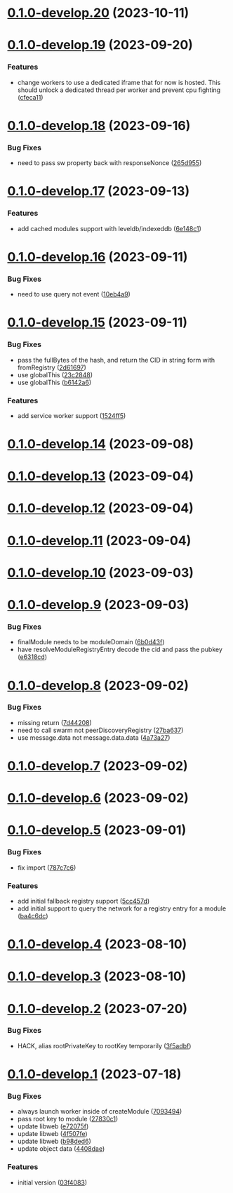 # [0.1.0-develop.20](https://git.lumeweb.com/LumeWeb/kernel/compare/v0.1.0-develop.19...v0.1.0-develop.20) (2023-10-11)

# [0.1.0-develop.19](https://git.lumeweb.com/LumeWeb/kernel/compare/v0.1.0-develop.18...v0.1.0-develop.19) (2023-09-20)


### Features

* change workers to use a dedicated iframe that for now is hosted. This should unlock a dedicated thread per worker and prevent cpu fighting ([cfeca11](https://git.lumeweb.com/LumeWeb/kernel/commit/cfeca113007e6d3c331ebed64bfbc300cb441f0a))

# [0.1.0-develop.18](https://git.lumeweb.com/LumeWeb/kernel/compare/v0.1.0-develop.17...v0.1.0-develop.18) (2023-09-16)


### Bug Fixes

* need to pass sw property back with responseNonce ([265d955](https://git.lumeweb.com/LumeWeb/kernel/commit/265d95579550757c7d7e9d4a9b23f6690dbd2c29))

# [0.1.0-develop.17](https://git.lumeweb.com/LumeWeb/kernel/compare/v0.1.0-develop.16...v0.1.0-develop.17) (2023-09-13)


### Features

* add cached modules support with leveldb/indexeddb ([6e148c1](https://git.lumeweb.com/LumeWeb/kernel/commit/6e148c1e0a761ac1b253074c150b61d356285560))

# [0.1.0-develop.16](https://git.lumeweb.com/LumeWeb/kernel/compare/v0.1.0-develop.15...v0.1.0-develop.16) (2023-09-11)


### Bug Fixes

* need to use query not event ([10eb4a9](https://git.lumeweb.com/LumeWeb/kernel/commit/10eb4a990e333b1ef5bed05b0fbb2908d432569b))

# [0.1.0-develop.15](https://git.lumeweb.com/LumeWeb/kernel/compare/v0.1.0-develop.14...v0.1.0-develop.15) (2023-09-11)


### Bug Fixes

* pass the fullBytes of the hash, and return the CID in string form with fromRegistry ([2d61697](https://git.lumeweb.com/LumeWeb/kernel/commit/2d616979c3249c7c0d9c3da1574ce9ca22352405))
* use globalThis ([23c2848](https://git.lumeweb.com/LumeWeb/kernel/commit/23c2848683ab6ce5c8e2b46c04f0b5f5ae7d3234))
* use globalThis ([b6142a6](https://git.lumeweb.com/LumeWeb/kernel/commit/b6142a654d3040baa18bfae7caa2f4db5aa458c0))


### Features

* add service worker support ([1524ff5](https://git.lumeweb.com/LumeWeb/kernel/commit/1524ff5c57df1b7e1c88df52c6c1c0d4851dfc15))

# [0.1.0-develop.14](https://git.lumeweb.com/LumeWeb/kernel/compare/v0.1.0-develop.13...v0.1.0-develop.14) (2023-09-08)

# [0.1.0-develop.13](https://git.lumeweb.com/LumeWeb/kernel/compare/v0.1.0-develop.12...v0.1.0-develop.13) (2023-09-04)

# [0.1.0-develop.12](https://git.lumeweb.com/LumeWeb/kernel/compare/v0.1.0-develop.11...v0.1.0-develop.12) (2023-09-04)

# [0.1.0-develop.11](https://git.lumeweb.com/LumeWeb/kernel/compare/v0.1.0-develop.10...v0.1.0-develop.11) (2023-09-04)

# [0.1.0-develop.10](https://git.lumeweb.com/LumeWeb/kernel/compare/v0.1.0-develop.9...v0.1.0-develop.10) (2023-09-03)

# [0.1.0-develop.9](https://git.lumeweb.com/LumeWeb/kernel/compare/v0.1.0-develop.8...v0.1.0-develop.9) (2023-09-03)


### Bug Fixes

* finalModule needs to be moduleDomain ([6b0d43f](https://git.lumeweb.com/LumeWeb/kernel/commit/6b0d43fe9b41150a768025d8d6b2edc7033e1607))
* have resolveModuleRegistryEntry decode the cid and pass the pubkey ([e6318cd](https://git.lumeweb.com/LumeWeb/kernel/commit/e6318cdc38b839de8c95d36c1f5276596b57bd83))

# [0.1.0-develop.8](https://git.lumeweb.com/LumeWeb/kernel/compare/v0.1.0-develop.7...v0.1.0-develop.8) (2023-09-02)


### Bug Fixes

* missing return ([7d44208](https://git.lumeweb.com/LumeWeb/kernel/commit/7d442081322aad0bab186fa57476ab15fc07e30c))
* need to call swarm not peerDiscoveryRegistry ([27ba637](https://git.lumeweb.com/LumeWeb/kernel/commit/27ba637ac224bcac76635bc8659d76d0472f342d))
* use message.data not message.data.data ([4a73a27](https://git.lumeweb.com/LumeWeb/kernel/commit/4a73a2779d3a8020f06f0d8d75c386abf66e15b1))

# [0.1.0-develop.7](https://git.lumeweb.com/LumeWeb/kernel/compare/v0.1.0-develop.6...v0.1.0-develop.7) (2023-09-02)

# [0.1.0-develop.6](https://git.lumeweb.com/LumeWeb/kernel/compare/v0.1.0-develop.5...v0.1.0-develop.6) (2023-09-02)

# [0.1.0-develop.5](https://git.lumeweb.com/LumeWeb/kernel/compare/v0.1.0-develop.4...v0.1.0-develop.5) (2023-09-01)


### Bug Fixes

* fix import ([787c7c6](https://git.lumeweb.com/LumeWeb/kernel/commit/787c7c6637f8291c4b2e9558f1d68ebabcb2e225))


### Features

* add initial fallback registry support ([5cc457d](https://git.lumeweb.com/LumeWeb/kernel/commit/5cc457d78b40541c1ecfa1d6a5c07274a7d48ab6))
* add initial support to query the network for a registry entry for a module ([ba4c6dc](https://git.lumeweb.com/LumeWeb/kernel/commit/ba4c6dcb9552eeb7cf4b87e31d2f878b1eb83198))

# [0.1.0-develop.4](https://git.lumeweb.com/LumeWeb/kernel/compare/v0.1.0-develop.3...v0.1.0-develop.4) (2023-08-10)

# [0.1.0-develop.3](https://git.lumeweb.com/LumeWeb/kernel/compare/v0.1.0-develop.2...v0.1.0-develop.3) (2023-08-10)

# [0.1.0-develop.2](https://git.lumeweb.com/LumeWeb/kernel/compare/v0.1.0-develop.1...v0.1.0-develop.2) (2023-07-20)


### Bug Fixes

* HACK, alias rootPrivateKey to rootKey temporarily ([3f5adbf](https://git.lumeweb.com/LumeWeb/kernel/commit/3f5adbfb11e2d7f505db843ee277f30482165992))

# [0.1.0-develop.1](https://git.lumeweb.com/LumeWeb/kernel/compare/v0.0.1...v0.1.0-develop.1) (2023-07-18)


### Bug Fixes

* always launch worker inside of createModule ([7093494](https://git.lumeweb.com/LumeWeb/kernel/commit/70934942275b6c53c0723b3e88421f86378310e5))
* pass root key to module ([27830c1](https://git.lumeweb.com/LumeWeb/kernel/commit/27830c139759e99006d0e99b8ddb80413344664c))
* update libweb ([e72075f](https://git.lumeweb.com/LumeWeb/kernel/commit/e72075f99aa4da9c040aa0300bc11688f81c714d))
* update libweb ([4f507fe](https://git.lumeweb.com/LumeWeb/kernel/commit/4f507fe79eeadbb237ac43a0021b983e086ddaed))
* update libweb ([b98ded6](https://git.lumeweb.com/LumeWeb/kernel/commit/b98ded63c8260d46873f27098f898da2aa7c00a1))
* update object data ([4408dae](https://git.lumeweb.com/LumeWeb/kernel/commit/4408dae8eb4f1c431cd8c8028c00d4bade680a89))


### Features

* initial version ([03f4083](https://git.lumeweb.com/LumeWeb/kernel/commit/03f4083674e143316084a765e1b6091d5bbcad52))

